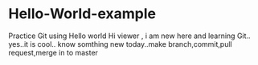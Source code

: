 # Hello-World-example
Practice Git using Hello world
Hi viewer , i am new here and  learning Git..
yes..it is cool.. know somthing new today..make branch,commit,pull request,merge in to master
